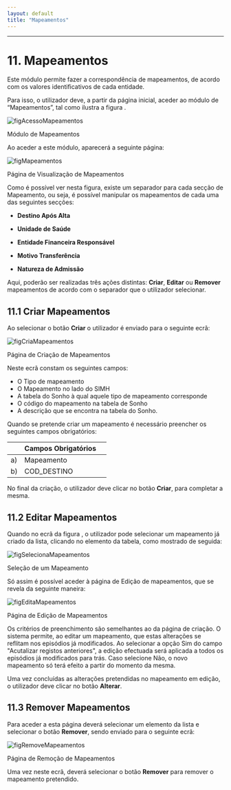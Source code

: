 ```yaml
---
layout: default
title: "Mapeamentos"
---
```



---
<div id="mapeamentos"></div>

# 11. Mapeamentos

Este módulo permite fazer a correspondência de mapeamentos, de acordo com os valores identificativos de cada entidade.

Para isso, o utilizador deve, a partir da página inicial, aceder ao módulo de “Mapeamentos”, tal como ilustra a figura [](#figAcessoMapeamentos). 

![figAcessoMapeamentos](img/pages/12_1.jpg) 

<p class="caption" id="figAcessoMapeamentos">Módulo de Mapeamentos</p>

Ao aceder a este módulo, aparecerá a seguinte página:

![figMapeamentos](img/pages/12_2.jpg)

<p class="caption" id="figMapeamentos">Página de Visualização de Mapeamentos</p>

Como é possível ver nesta figura, existe um separador para cada secção de Mapeamento, ou seja, é possível manipular os mapeamentos de cada uma das seguintes secções:

* **Destino Após Alta**

* **Unidade de Saúde**

* **Entidade Financeira Responsável**

* **Motivo Transferência**

* **Natureza de Admissão**

Aqui, poderão ser realizadas três ações distintas: **Criar**, **Editar** ou **Remover** mapeamentos de acordo com o separador que o utilizador selecionar. 

<div id="criarMapeamentos"></div>

## 11.1 Criar Mapeamentos

Ao selecionar o botão **Criar** o utilizador é enviado para o seguinte ecrã:

![figCriaMapeamentos](img/pages/12_3.jpg)

<p class="caption" id="figCriaMapeamentos">Página de Criação de Mapeamentos</p>

Neste ecrã constam os seguintes campos:

* O Tipo de mapeamento
* O Mapeamento no lado do SIMH
* A tabela do Sonho à qual aquele tipo de mapeamento corresponde
* O código do mapeamento na tabela de Sonho
* A descrição que se encontra na tabela do Sonho.

Quando se pretende criar um mapeamento é necessário preencher os seguintes campos obrigatórios:

|    |  Campos Obrigatórios 										| 		|    
|----|--------------------------------------------------------------|-------|
| a) |  Mapeamento       		                					|		|
| b) |  COD_DESTINO		                  							|		|

No final da criação, o utilizador deve clicar no botão **Criar**, para completar a mesma.

<div id="editarMapeamentos"></div>

## 11.2 Editar Mapeamentos

Quando no ecrã da figura [](#figMapeamentos), o utilizador pode selecionar um mapeamento já criado da lista, clicando no elemento da tabela, como mostrado de seguida:

![figSelecionaMapeamentos](img/pages/12_4.jpg)

<p class="caption" id="figSelecionaMapeamentos">Seleção de um Mapeamento</p>

Só assim é possível aceder à página de Edição de mapeamentos, que se revela da seguinte maneira:

![figEditaMapeamentos](img/pages/12_5.jpg)

<p class="caption" id="figEditaMapeamentos">Página de Edição de Mapeamentos</p>

Os critérios de preenchimento são semelhantes ao da página de criação.
O sistema permite, ao editar um mapeamento, que estas alterações se reflitam nos episódios já modificados. 
Ao selecionar a opção Sim do campo "Acutalizar registos anteriores", a edição efectuada será aplicada a todos os episódios já modificados para trás. Caso selecione Não, o novo mapeamento só terá efeito a partir do momento da mesma.

Uma vez concluídas as alterações pretendidas no mapeamento em edição, o utilizador deve clicar no botão **Alterar**. 

<div id="removerMapeamentos"></div>

## 11.3 Remover Mapeamentos

Para aceder a esta página deverá selecionar um elemento da lista e selecionar o botão **Remover**, sendo enviado para o seguinte ecrã:

![figRemoveMapeamentos](img/pages/12_6.jpg)

<p class="caption" id="figRemoveMapeamentos">Página de Remoção de Mapeamentos</p>

Uma vez neste ecrã, deverá selecionar o botão **Remover** para remover o mapeamento pretendido.

